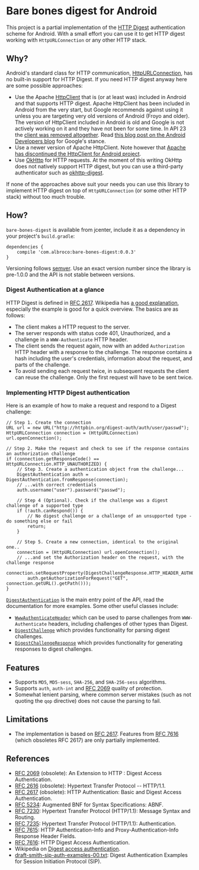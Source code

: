 # Bare bones digest for Android

This project is a partial implementation of the [HTTP
Digest](https://en.wikipedia.org/wiki/Digest_access_authentication)
authentication scheme for Android. With a small effort you can use it
to get HTTP digest working with `HttpURLConnection` or any other HTTP
stack.

## Why?

Android's standard class for HTTP communication,
[HttpURLConnection](https://developer.android.com/reference/java/net/HttpURLConnection.html),
has no built-in support for HTTP Digest. If you need HTTP digest
anyway here are some possible approaches:

* Use the Apache
  [HttpClient](https://developer.android.com/reference/org/apache/http/client/HttpClient.html)
  that is (or at least was) included in Android and that supports HTTP
  digest. Apache HttpClient has been included in Android from the very
  start, but Google recommends against using it unless you are
  targeting very old versions of Android (Froyo and older). The
  version of HttpClient included in Android is old and Google is not
  actively working on it and they have not been for some time. In API
  23 the [client was removed
  altogether](https://developer.android.com/sdk/api_diff/23/changes.html).
  Read [this blog post on the Android Developers
  blog](http://android-developers.blogspot.se/2011/09/androids-http-clients.html)
  for Google's stance.
* Use a newer version of Apache HttpClient. Note however that [Apache
  has discontinued the HttpClient for Android
  project](https://hc.apache.org/httpcomponents-client-4.5.x/android-port.html).
* Use [OkHttp](https://square.github.io/okhttp/) for HTTP requests. At
  the moment of this writing OkHttp does not natively support HTTP
  digest, but you can use a third-party authenticator such as
  [okhttp-digest](https://github.com/rburgst/okhttp-digest).

If none of the approaches above suit your needs you can use this
library to implement HTTP digest on top of `HttpURLConnection` (or
some other HTTP stack) without too much trouble.

## How?

`bare-bones-digest` is available from jcenter, include it as a dependency in
your project's `build.gradle`:

    dependencies {
        compile 'com.albroco:bare-bones-digest:0.0.3'
    }

Versioning follows [semver](http://semver.org). Use an exact version number
since the library is pre-1.0.0 and the API is not stable between versions.

### Digest Authentication at a glance

HTTP Digest is defined in [RFC
2617](https://tools.ietf.org/html/rfc2617). Wikipedia has [a good
explanation](https://en.wikipedia.org/wiki/Digest_access_authentication),
especially the example is good for a quick overview. The basics are as
follows:

- The client makes a HTTP request to the server.
- The server responds with status code 401, Unauthorized, and a
  challenge in a `WWW-Authenticate` HTTP header.
- The client sends the request again, now with an added `Authorization`
  HTTP header with a response to the challenge. The response contains
  a hash including the user's credentials, information about the
  request, and parts of the challenge.
- To avoid sending each request twice, in subsequent requests the
  client can reuse the challenge. Only the first request will have to
  be sent twice.

### Implementing HTTP Digest authentication

Here is an example of how to make a request and respond to a Digest
challenge:
```
// Step 1. Create the connection
URL url = new URL("http://httpbin.org/digest-auth/auth/user/passwd");
HttpURLConnection connection = (HttpURLConnection) url.openConnection();

// Step 2. Make the request and check to see if the response contains an authorization challenge
if (connection.getResponseCode() == HttpURLConnection.HTTP_UNAUTHORIZED) {
    // Step 3. Create a authentication object from the challenge...
    DigestAuthentication auth = DigestAuthentication.fromResponse(connection);
    // ...with correct credentials
    auth.username("user").password("passwd");

    // Step 4 (Optional). Check if the challenge was a digest challenge of a supported type
    if (!auth.canRespond()) {
        // No digest challenge or a challenge of an unsupported type - do something else or fail
        return;
    }

    // Step 5. Create a new connection, identical to the original one..
    connection = (HttpURLConnection) url.openConnection();
    // ...and set the Authorization header on the request, with the challenge response
    connection.setRequestProperty(DigestChallengeResponse.HTTP_HEADER_AUTHORIZATION,
        auth.getAuthorizationForRequest("GET", connection.getURL().getPath()));
}
```

[`DigestAuthentication`](http://al-broco.github.io/bare-bones-digest/javadoc/0.0.3/com/albroco/barebonesdigest/DigestAuthentication.html)
is the main entry point of the API, read the documentation for more examples. Some other useful
classes include:
* [`WwwAuthenticateHeader`](http://al-broco.github.io/bare-bones-digest/javadoc/0.0.3/com/albroco/barebonesdigest/WwwAuthenticateHeader.html)
  which can be used to parse challenges from `WWW-Authenticate` headers, including challenges of
  other types than Digest.
* [`DigestChallenge`](http://al-broco.github.io/bare-bones-digest/javadoc/0.0.3/com/albroco/barebonesdigest/DigestChallenge.html)
  which provides functionality for parsing digest challenges.
* [`DigestChallengeResponse`](http://al-broco.github.io/bare-bones-digest/javadoc/0.0.3/com/albroco/barebonesdigest/DigestChallengeResponse.html)
  which provides functionality for generating responses to digest challenges.

## Features

* Supports `MD5`, `MD5-sess`, `SHA-256`, and `SHA-256-sess`
  algorithms.
* Supports `auth`, `auth-int` and [RFC
  2069](https://tools.ietf.org/html/rfc2069) quality of protection.
* Somewhat lenient parsing, where common server mistakes (such as not
  quoting the `qop` directive) does not cause the parsing to fail.

## Limitations

* The implementation is based on [RFC
  2617](https://tools.ietf.org/html/rfc2617). Features from [RFC
  7616](https://tools.ietf.org/html/rfc7616) (which obsoletes RFC
  2617) are only partially implemented.

## References

* [RFC 2069](https://tools.ietf.org/html/rfc2069) (obsolete): An
  Extension to HTTP : Digest Access Authentication.
* [RFC 2616](https://tools.ietf.org/html/rfc2616) (obsolete):
  Hypertext Transfer Protocol -- HTTP/1.1.
* [RFC 2617](https://tools.ietf.org/html/rfc2617) (obsolete): HTTP
  Authentication: Basic and Digest Access Authentication.
* [RFC 5234](https://tools.ietf.org/html/rfc5234): Augmented BNF for
  Syntax Specifications: ABNF.
* [RFC 7230](https://tools.ietf.org/html/rfc7230): Hypertext Transfer
  Protocol (HTTP/1.1): Message Syntax and Routing.
* [RFC 7235](https://tools.ietf.org/html/rfc7235): Hypertext Transfer
  Protocol (HTTP/1.1): Authentication.
* [RFC 7615](https://tools.ietf.org/html/rfc7615): HTTP
  Authentication-Info and Proxy-Authentication-Info Response Header
  Fields.
* [RFC 7616](https://tools.ietf.org/html/rfc7616): HTTP Digest Access
  Authentication.
* Wikipedia on [Digest access
  authentication](https://en.wikipedia.org/wiki/Digest_access_authentication).
* [draft-smith-sip-auth-examples-00.txt](http://www.cs.columbia.edu/sip/drafts/sip/draft-smith-sip-auth-examples-00.txt):
  Digest Authentication Examples for Session Initiation Protocol
  (SIP).
